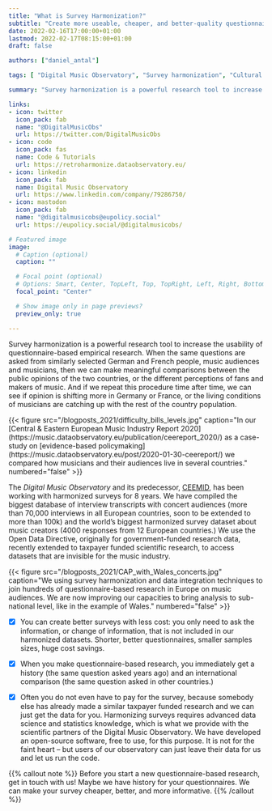 ```yaml
---
title: "What is Survey Harmonization?"
subtitle: "Create more useable, cheaper, and better-quality questionnaire-based research"
date: 2022-02-16T17:00:00+01:00
lastmod: 2022-02-17T08:15:00+01:00
draft: false

authors: ["daniel_antal"]

tags: [ "Digital Music Observatory", "Survey harmonization", "Cultural Access and Participation", "Data integration"]

summary: "Survey harmonization is a powerful research tool to increase the usability of questionnaire-based empirical research.  When the same questions are asked from similarly selected German and French people, music audiences and musicians, then we can make meaningful comparisons between the public opinions of the two countries, or the different perceptions of fans and makers of music."

links:
- icon: twitter
  icon_pack: fab
  name: "@DigitalMusicObs"
  url: https://twitter.com/DigitalMusicObs
- icon: code
  icon_pack: fas
  name: Code & Tutorials
  url: https://retroharmonize.dataobservatory.eu/
- icon: linkedin
  icon_pack: fab
  name: Digital Music Observatory
  url: https://www.linkedin.com/company/79286750/
- icon: mastodon
  icon_pack: fab
  name: "@digitalmusicobs@eupolicy.social"
  url: https://eupolicy.social/@digitalmusicobs/

# Featured image
image:
  # Caption (optional)
  caption: ""

  # Focal point (optional)
  # Options: Smart, Center, TopLeft, Top, TopRight, Left, Right, BottomLeft, Bottom, BottomRight
  focal_point: "Center"

  # Show image only in page previews?
  preview_only: true

---
```



Survey harmonization is a powerful research tool to increase the usability of questionnaire-based empirical research.  When the same questions are asked from similarly selected German and French people, music audiences and musicians, then we can make meaningful comparisons between the public opinions of the two countries, or the different perceptions of fans and makers of music.  And if we repeat this procedure time after time, we can see if opinion is shifting more in Germany or France, or the living conditions of musicians are catching up with the rest of the country population.

<td style="text-align: center;">{{< figure src="/blogposts_2021/difficulty_bills_levels.jpg" caption="In our  [Central & Eastern European Music Industry Report 2020](https://music.dataobservatory.eu/publication/ceereport_2020/) as a case-study on [evidence-based policymaking](https://music.dataobservatory.eu/post/2020-01-30-ceereport/) we compared how musicians and their audiences live in several countries." numbered="false" >}}</td>

The *Digital Music Observatory* and its predecessor, [CEEMID](https://reprex.nl/project/ceemid/), has been working with harmonized surveys for 8 years.  We have compiled the biggest database of interview transcripts with concert audiences (more than 70,000 interviews in all European countries, soon to be extended to more than 100k) and the world’s biggest harmonized survey dataset about music creators (4000 responses from 12 European countries.) We use the Open Data Directive, originally for government-funded research data, recently extended to taxpayer funded scientific research, to access datasets that are invisible for the music industry.

<td style="text-align: center;">{{< figure src="/blogposts_2021/CAP_with_Wales_concerts.jpg" caption="We using survey harmonization and data integration techniques to join hundreds of questionnaire-based research in Europe on music audiences. We are now improving our capacities to bring analysis to sub-national level, like in the example of Wales." numbered="false" >}}</td>

- [x]   You can create better surveys with less cost:  you only need to ask the information, or change of information, that is not included in our harmonized datasets. Shorter, better questionnaires, smaller samples sizes, huge cost savings.

- [x]   When you make questionnaire-based research, you immediately get a history (the same question asked years ago) and an international comparison (the same question asked in other countries.)

- [x]  Often you do not even have to pay for the survey, because somebody else has already made a similar taxpayer funded research and we can just get the data for you.
Harmonizing surveys requires advanced data science and statistics knowledge, which is what we provide with the scientific partners of the Digital Music Observatory.  We have developed an open-source software, free to use, for this purpose.  It is not for the faint heart – but users of our observatory can just leave their data for us and let us run the code. 

{{% callout note %}} Before you start a new questionnaire-based research, get in touch with us!  Maybe we have history for your questionnaires.  We can make your survey cheaper, better, and more informative. 
{{% /callout %}}

